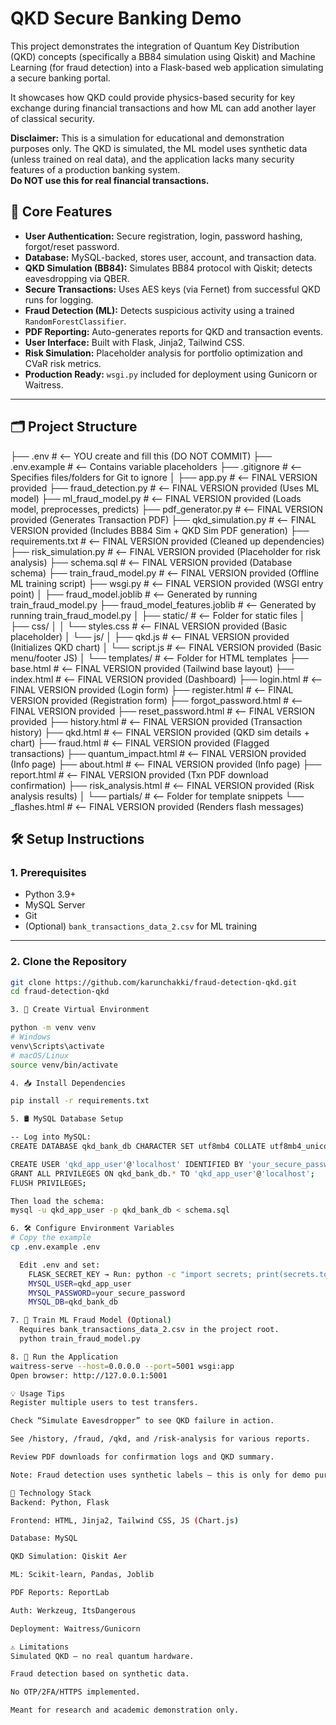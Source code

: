 # QKD Secure Banking Demo


This project demonstrates the integration of Quantum Key Distribution (QKD) concepts (specifically a BB84 simulation using Qiskit) and Machine Learning (for fraud detection) into a Flask-based web application simulating a secure banking portal.

It showcases how QKD could provide physics-based security for key exchange during financial transactions and how ML can add another layer of classical security.

**Disclaimer:** This is a simulation for educational and demonstration purposes only. The QKD is simulated, the ML model uses synthetic data (unless trained on real data), and the application lacks many security features of a production banking system.  
**Do NOT use this for real financial transactions.**

## 🔐 Core Features

- **User Authentication:** Secure registration, login, password hashing, forgot/reset password.
- **Database:** MySQL-backed, stores user, account, and transaction data.
- **QKD Simulation (BB84):** Simulates BB84 protocol with Qiskit; detects eavesdropping via QBER.
- **Secure Transactions:** Uses AES keys (via Fernet) from successful QKD runs for logging.
- **Fraud Detection (ML):** Detects suspicious activity using a trained `RandomForestClassifier`.
- **PDF Reporting:** Auto-generates reports for QKD and transaction events.
- **User Interface:** Built with Flask, Jinja2, Tailwind CSS.
- **Risk Simulation:** Placeholder analysis for portfolio optimization and CVaR risk metrics.
- **Production Ready:** `wsgi.py` included for deployment using Gunicorn or Waitress.

---

## 🗂 Project Structure

├── .env                  # <-- YOU create and fill this (DO NOT COMMIT)
├── .env.example          # <-- Contains variable placeholders
├── .gitignore            # <-- Specifies files/folders for Git to ignore
│
├── app.py                # <-- FINAL VERSION provided
├── fraud_detection.py    # <-- FINAL VERSION provided (Uses ML model)
├── ml_fraud_model.py     # <-- FINAL VERSION provided (Loads model, preprocesses, predicts)
├── pdf_generator.py      # <-- FINAL VERSION provided (Generates Transaction PDF)
├── qkd_simulation.py     # <-- FINAL VERSION provided (Includes BB84 Sim + QKD Sim PDF generation)
├── requirements.txt      # <-- FINAL VERSION provided (Cleaned up dependencies)
├── risk_simulation.py    # <-- FINAL VERSION provided (Placeholder for risk analysis)
├── schema.sql            # <-- FINAL VERSION provided (Database schema)
├── train_fraud_model.py  # <-- FINAL VERSION provided (Offline ML training script)
├── wsgi.py               # <-- FINAL VERSION provided (WSGI entry point)
│
├── fraud_model.joblib    # <-- Generated by running train_fraud_model.py
├── fraud_model_features.joblib # <-- Generated by running train_fraud_model.py
│
├── static/               # <-- Folder for static files
│   ├── css/
│   │   └── styles.css    # <-- FINAL VERSION provided (Basic placeholder)
│   └── js/
│       ├── qkd.js        # <-- FINAL VERSION provided (Initializes QKD chart)
│       └── script.js     # <-- FINAL VERSION provided (Basic menu/footer JS)
│
└── templates/            # <-- Folder for HTML templates
    ├── base.html         # <-- FINAL VERSION provided (Tailwind base layout)
    ├── index.html        # <-- FINAL VERSION provided (Dashboard)
    ├── login.html        # <-- FINAL VERSION provided (Login form)
    ├── register.html     # <-- FINAL VERSION provided (Registration form)
    ├── forgot_password.html # <-- FINAL VERSION provided
    ├── reset_password.html  # <-- FINAL VERSION provided
    ├── history.html      # <-- FINAL VERSION provided (Transaction history)
    ├── qkd.html          # <-- FINAL VERSION provided (QKD sim details + chart)
    ├── fraud.html        # <-- FINAL VERSION provided (Flagged transactions)
    ├── quantum_impact.html # <-- FINAL VERSION provided (Info page)
    ├── about.html        # <-- FINAL VERSION provided (Info page)
    ├── report.html       # <-- FINAL VERSION provided (Txn PDF download confirmation)
    ├── risk_analysis.html  # <-- FINAL VERSION provided (Risk analysis results)
    │
    └── partials/         # <-- Folder for template snippets
        └── _flashes.html # <-- FINAL VERSION provided (Renders flash messages)


## 🛠 Setup Instructions

### 1. Prerequisites

- Python 3.9+
- MySQL Server
- Git
- (Optional) `bank_transactions_data_2.csv` for ML training

---

### 2. Clone the Repository

```bash
git clone https://github.com/karunchakki/fraud-detection-qkd.git
cd fraud-detection-qkd

3. 🧪 Create Virtual Environment

python -m venv venv
# Windows
venv\Scripts\activate
# macOS/Linux
source venv/bin/activate

4. 📥 Install Dependencies

pip install -r requirements.txt

5. 🛢️ MySQL Database Setup

-- Log into MySQL:
CREATE DATABASE qkd_bank_db CHARACTER SET utf8mb4 COLLATE utf8mb4_unicode_ci;

CREATE USER 'qkd_app_user'@'localhost' IDENTIFIED BY 'your_secure_password';
GRANT ALL PRIVILEGES ON qkd_bank_db.* TO 'qkd_app_user'@'localhost';
FLUSH PRIVILEGES;

Then load the schema:
mysql -u qkd_app_user -p qkd_bank_db < schema.sql

6. 🛠️ Configure Environment Variables
# Copy the example
cp .env.example .env

  Edit .env and set:
    FLASK_SECRET_KEY → Run: python -c "import secrets; print(secrets.token_hex(24))"
    MYSQL_USER=qkd_app_user
    MYSQL_PASSWORD=your_secure_password
    MYSQL_DB=qkd_bank_db

7. 🤖 Train ML Fraud Model (Optional)
  Requires bank_transactions_data_2.csv in the project root.
  python train_fraud_model.py

8. 🚀 Run the Application
waitress-serve --host=0.0.0.0 --port=5001 wsgi:app
Open browser: http://127.0.0.1:5001

💡 Usage Tips
Register multiple users to test transfers.

Check “Simulate Eavesdropper” to see QKD failure in action.

See /history, /fraud, /qkd, and /risk-analysis for various reports.

Review PDF downloads for confirmation logs and QKD summary.

Note: Fraud detection uses synthetic labels — this is only for demo purposes.

🧰 Technology Stack
Backend: Python, Flask

Frontend: HTML, Jinja2, Tailwind CSS, JS (Chart.js)

Database: MySQL

QKD Simulation: Qiskit Aer

ML: Scikit-learn, Pandas, Joblib

PDF Reports: ReportLab

Auth: Werkzeug, ItsDangerous

Deployment: Waitress/Gunicorn

⚠️ Limitations
Simulated QKD — no real quantum hardware.

Fraud detection based on synthetic data.

No OTP/2FA/HTTPS implemented.

Meant for research and academic demonstration only.
